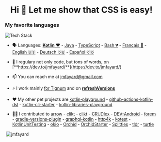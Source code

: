 
<h1 align="center">Hi 👋 Let me show that CSS is easy!</h1>
<h3 align="left">My favorite languages</h3>

<p align="left"><img src="https://skillicons.dev/icons?i=html,css,javascript,scss,tailwind,pug,git,github, figma, android&perline=16" alt="Tech Stack" /> </p>

- 🗣 Languages: [**Kotlin** ❤️](https://kotlinlang.org/) - [Java](https://en.wikipedia.org/wiki/Java_(programming_language)) - [TypeScript](https://www.typescriptlang.org/) - [Bash 💔](https://en.wikipedia.org/wiki/Bash_(Unix_shell)) - [Français 🍼](https://en.wikipedia.org/wiki/French_language) - [English 🇺🇸](https://en.wikipedia.org/wiki/English_language) - [Deutsch 🇩🇪](https://en.wikipedia.org/wiki/German_language) - [Español 🇨🇴](https://en.wikipedia.org/wiki/Spanish_language)

- 📝 I regulary not only code, but tons of words, on [**https://dev.to/jmfayard/**](https://dev.to/jmfayard/)

- 📫 You can reach me at [jmfayard@gmail.com](https://jmfayard.dev/contact/)

- ⚡️ I work mainly [for Tignum](https://github.com/TIGNUM) and on [**refreshVersions**](https://github.com/jmfayard/refreshVersions)

- ❤️ My other pet projects are [kotlin-playground](https://github.com/jmfayard/kotlin-playground) - [github-actions-kotlin-dsl](https://github.com/krzema12/github-actions-kotlin-dsl) - [kotlin-cli-starter](https://github.com/jmfayard/kotlin-cli-starter) - [kotlin-libraries-playground](https://github.com/LouisCAD/kotlin-libraries-playground)

- 💪🏻 I contributed to [arrow](https://github.com/arrow-kt/arrow/issues?q=author%3Ajmfayard) - [clikt](https://github.com/ajalt/clikt/issues?q=author%3Ajmfayard) - [clikt](https://github.com/ajalt/clikt/issues?q=author%3Ajmfayard) - [CRUDlex](https://github.com/philiplb/CRUDlex/issues?q=author%3Ajmfayard) - [DEV-Android](https://github.com/forem/DEV-Android/issues?q=author%3Ajmfayard) - [forem](https://github.com/forem/forem/issues?q=author%3Ajmfayard) - [gradle-versions-plugin](https://github.com/ben-manes/gradle-versions-plugin/issues?q=author%3Ajmfayard) - [graphql-kotlin](https://github.com/ExpediaGroup/graphql-kotlin/issues?q=author%3Ajmfayard) - [http4k](https://github.com/http4k/http4k/issues?q=author%3Ajmfayard) - [kotest](https://github.com/kotest/kotest/issues?q=author%3Ajmfayard) - [KotlinUnitTesting](https://github.com/rozkminiacz/KotlinUnitTesting/issues?q=author%3Ajmfayard) - [okio](https://github.com/square/okio/issues?q=author%3Ajmfayard) - [Orchid](https://github.com/orchidhq/Orchid/issues?q=author%3Ajmfayard) - [OrchidStarter](https://github.com/orchidhq/OrchidStarter/issues?q=author%3Ajmfayard) - [Splitties](https://github.com/LouisCAD/Splitties/issues?q=author%3Ajmfayard) - [tldr](https://github.com/tldr-pages/tldr/issues?q=author%3Ajmfayard) - [turtle](https://github.com/lordcodes/turtle/issues?q=author%3Ajmfayard)
<p>&nbsp;<img align="center" src="https://github-readme-stats.vercel.app/api?username=jmfayard&show_icons=true&locale=en" alt="jmfayard" /></p>

